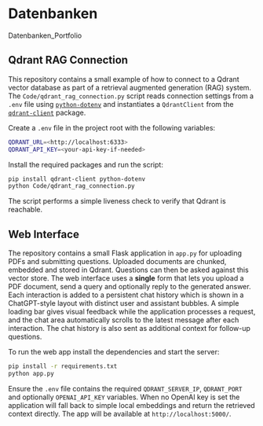 # Datenbanken

Datenbanken_Portfolio

## Qdrant RAG Connection

This repository contains a small example of how to connect to a Qdrant
vector database as part of a retrieval augmented generation (RAG) system.
The `Code/qdrant_rag_connection.py` script reads connection settings from
a `.env` file using [`python-dotenv`](https://pypi.org/project/python-dotenv/)
and instantiates a `QdrantClient` from the [`qdrant-client`](https://pypi.org/project/qdrant-client/) package.

Create a `.env` file in the project root with the following variables:

```bash
QDRANT_URL=<http://localhost:6333>
QDRANT_API_KEY=<your-api-key-if-needed>
```

Install the required packages and run the script:

```bash
pip install qdrant-client python-dotenv
python Code/qdrant_rag_connection.py
```

The script performs a simple liveness check to verify that Qdrant is
reachable.

## Web Interface

The repository contains a small Flask application in `app.py` for uploading
PDFs and submitting questions. Uploaded documents are chunked, embedded and
stored in Qdrant. Questions can then be asked against this vector store.
The web interface uses a **single** form that lets you upload a PDF document,
send a query and optionally reply to the generated answer. Each interaction is
added to a persistent chat history which is shown in a ChatGPT-style layout with
distinct user and assistant bubbles. A simple loading bar gives visual feedback
while the application processes a request, and the chat area automatically
scrolls to the latest message after each interaction. The chat history is also
sent as additional context for follow-up questions.


To
run the web app install the dependencies and start the server:

```bash
pip install -r requirements.txt
python app.py
```

Ensure the `.env` file contains the required `QDRANT_SERVER_IP`,
`QDRANT_PORT` and optionally `OPENAI_API_KEY` variables. When no OpenAI key is
set the application will fall back to simple local embeddings and return the
retrieved context directly.
The app will be available at
`http://localhost:5000/`.
